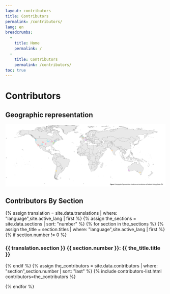 ```yaml
---
layout: contributors
title: Contributors
permalink: /contributors/
lang: en
breadcrumbs:
  - 
    title: Home
    permalink: /
  - 
    title: Contributors
    permalink: /contributors/
toc: true
---
```


# Contributors

## Geographic representation

<img src="/assets/site-img/contributor-map.svg" class="img-fluid" alt="Geographic representation of Pediatric Urology Book contributors">

## Contributors By Section

{% assign translation = site.data.translations | where: "language",site.active_lang | first %}
{% assign the_sections = site.data.sections | sort: "number" %}
{% for section in the_sections %}
  {% assign the_title = section.titles | where: "language",site.active_lang | first %}
  {% if section.number != 0 %}

### {{ translation.section }} {{ section.number }}: {{ the_title.title }}

  {% endif %}
{% assign the_contributors = site.data.contributors | where: "section",section.number | sort: "last" %}
{% include contributors-list.html contributors=the_contributors %}

{% endfor %}